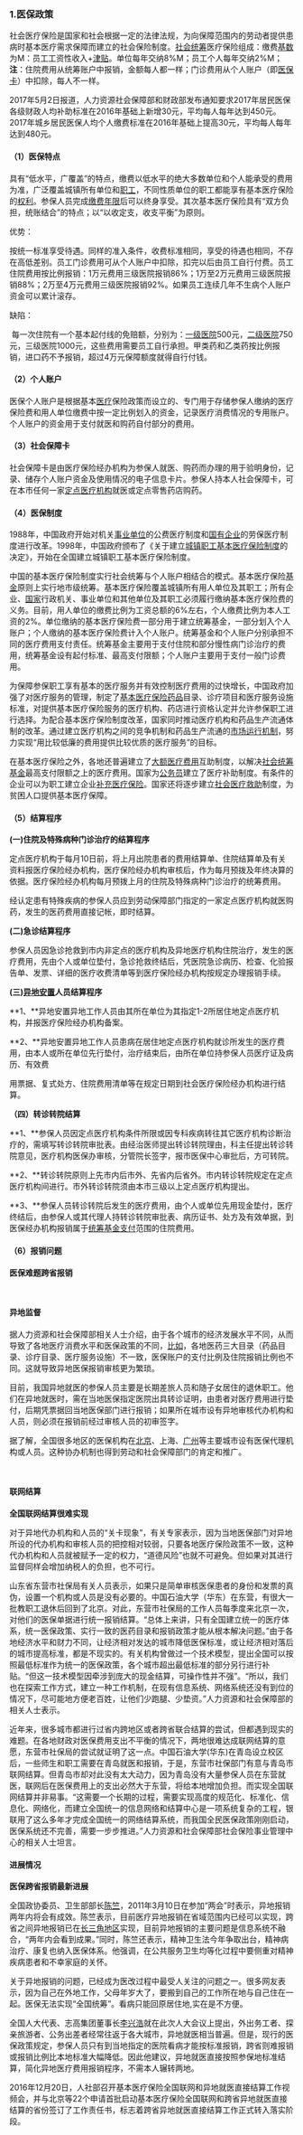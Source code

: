 ### 1.医保政策

​       社会医疗保险是国家和社会根据一定的法律法规，为向保障范围内的劳动者提供患病时基本医疗需求保障而建立的社会保险制度。[社会统筹](https://baike.baidu.com/item/%E7%A4%BE%E4%BC%9A%E7%BB%9F%E7%AD%B9)医疗保险组成：缴费[基数](https://baike.baidu.com/item/%E5%9F%BA%E6%95%B0)为M：员工工资性收入+[津贴](https://baike.baidu.com/item/%E6%B4%A5%E8%B4%B4)。单位每年交纳8%M；员工个人每年交纳2%M；**注**：住院费用从统筹账户中报销，金额每人都一样；门诊费用从个人账户（即[医保卡](https://baike.baidu.com/item/%E5%8C%BB%E4%BF%9D%E5%8D%A1)）中扣除，每人不一样。

​      2017年5月2日报道，人力资源社会保障部和财政部发布通知要求2017年居民医保各级财政人均补助标准在2016年基础上新增30元，平均每人每年达到450元。2017年城乡居民医保人均个人缴费标准在2016年基础上提高30元，平均每人每年达到480元。

#### （1）医保特点

​      具有“低水平，广覆盖”的特点，缴费以低水平的绝大多数单位和个人能承受的费用为准，广泛覆盖城镇所有单位和[职工](https://baike.baidu.com/item/%E8%81%8C%E5%B7%A5)，不同性质单位的职工都能享有基本医疗保险的[权利](https://baike.baidu.com/item/%E6%9D%83%E5%88%A9)。参保人员完成[缴费年限](https://baike.baidu.com/item/%E7%BC%B4%E8%B4%B9%E5%B9%B4%E9%99%90)后可以终身享受。其次基本医疗保险具有“双方负担，统账结合”的特点；以“以收定支，收支平衡”为原则。

 优势：

​       按统一标准享受待遇。同样的准入条件，收费标准相同，享受的待遇也相同，不存在高低差别。员工门诊费用可从个人账户中扣除，扣完以后由员工自行付费。员工住院费用按比例报销：1万元费用三级医院报销86%；1万至2万元费用三级医院报销88%；2万至4万元费用三级医院报销92%。如果员工连续几年不生病个人账户资金可以累计滚存。

缺陷：

​        每一次住院有一个基本起付线的免赔额，分别为：[一级医院](https://baike.baidu.com/item/%E4%B8%80%E7%BA%A7%E5%8C%BB%E9%99%A2)500元，[二级医院](https://baike.baidu.com/item/%E4%BA%8C%E7%BA%A7%E5%8C%BB%E9%99%A2)750元，三级医院1000元，这些费用需要员工自行承担。甲类药和乙类药按比例报销，进口药不予报销，超过4万元保障额度就得自行付钱。

#### （2）个人账户

 医保个人账户是根据基本[医疗](https://baike.baidu.com/item/%E5%8C%BB%E7%96%97)保险政策而设立的、专门用于存储参保人缴纳的医疗保险费和用人单位缴费中按一定比例划入的资金，记录医疗消费情况的专用账户。个人账户的资金用于支付就医和购药自付部分的费用。

#### （3）社会保障卡

 社会保障卡是由医疗保险经办机构为参保人就医、购药而办理的用于验明身份，记录、储存个人账户资金及使用情况的电子信息卡片。参保人持本人社会保障卡，可在本市任何一家[定点医疗机构](https://baike.baidu.com/item/%E5%AE%9A%E7%82%B9%E5%8C%BB%E7%96%97%E6%9C%BA%E6%9E%84)就医或定点零售药店购药。

#### （4）医保制度

1988年，中国政府开始对机关[事业单位](https://baike.baidu.com/item/%E4%BA%8B%E4%B8%9A%E5%8D%95%E4%BD%8D)的公费医疗制度和[国有企业](https://baike.baidu.com/item/%E5%9B%BD%E6%9C%89%E4%BC%81%E4%B8%9A)的劳保医疗制度进行改革。1998年，中国政府颁布了《关于建立[城镇职工](https://baike.baidu.com/item/%E5%9F%8E%E9%95%87%E8%81%8C%E5%B7%A5)[基本医疗保险制度](https://baike.baidu.com/item/%E5%9F%BA%E6%9C%AC%E5%8C%BB%E7%96%97%E4%BF%9D%E9%99%A9%E5%88%B6%E5%BA%A6)的决定》，开始在全国建立城镇职工基本医疗保险制度。

中国的基本医疗保险制度实行社会统筹与个人账户相结合的模式。基本医疗保险[基金](https://baike.baidu.com/item/%E5%9F%BA%E9%87%91)原则上实行地市级统筹。基本医疗保险覆盖城镇所有用人单位及其职工；所有企业、[国家](https://baike.baidu.com/item/%E5%9B%BD%E5%AE%B6)行政机关、事业单位和其他单位及其职工必须履行缴纳基本医疗保险费的义务。目前，用人单位的缴费比例为工资总额的6%左右，个人缴费比例为本人工资的2%。单位缴纳的基本医疗保险费一部分用于建立统筹基金，一部分划入个人账户；个人缴纳的基本医疗保险费计入个人账户。统筹基金和个人账户分别承担不同的医疗费用支付责任。统筹基金主要用于支付住院和部分慢性病门诊治疗的费用，统筹基金设有起付标准、最高支付限额；个人账户主要用于支付一般门诊费用。

为保障参保职工享有基本的医疗服务并有效控制医疗费用的过快增长，中国政府加强了对医疗服务的管理，制定了[基本医疗保险药品](https://baike.baidu.com/item/%E5%9F%BA%E6%9C%AC%E5%8C%BB%E7%96%97%E4%BF%9D%E9%99%A9%E8%8D%AF%E5%93%81)目录、诊疗项目和医疗服务设施标准，对提供基本医疗保险服务的医疗机构、药店进行资格认定并允许参保职工进行选择。为配合基本医疗保险制度改革，国家同时推动医疗机构和药品生产流通体制的改革。通过建立医疗机构之间的竞争机制和药品生产流通的[市场运行机制](https://baike.baidu.com/item/%E5%B8%82%E5%9C%BA%E8%BF%90%E8%A1%8C%E6%9C%BA%E5%88%B6)，努力实现“用比较低廉的费用提供比较优质的医疗服务”的目标。

在基本医疗保险之外，各地还普遍建立了[大额医疗费用](https://baike.baidu.com/item/%E5%A4%A7%E9%A2%9D%E5%8C%BB%E7%96%97%E8%B4%B9%E7%94%A8)互助制度，以解决[社会统筹基金](https://baike.baidu.com/item/%E7%A4%BE%E4%BC%9A%E7%BB%9F%E7%AD%B9%E5%9F%BA%E9%87%91)最高支付限额之上的医疗费用。国家为[公务员](https://baike.baidu.com/item/%E5%85%AC%E5%8A%A1%E5%91%98)建立了医疗补助制度。有条件的企业可以为职工建立企业[补充医疗保险](https://baike.baidu.com/item/%E8%A1%A5%E5%85%85%E5%8C%BB%E7%96%97%E4%BF%9D%E9%99%A9)。国家还将逐步建立[社会医疗救助](https://baike.baidu.com/item/%E7%A4%BE%E4%BC%9A%E5%8C%BB%E7%96%97%E6%95%91%E5%8A%A9)制度，为贫困人口提供基本医疗保障。

#### （5）结算程序

**(一)住院及特殊病种门诊治疗的结算程序**

定点医疗机构于每月10日前，将上月出院患者的费用结算单、住院结算单及有关资料报医疗保险经办机构，医疗保险经办机构审核后，作为每月预拨及年终决算的依据。医疗保险经办机构每月预拨上月的住院及特殊病种门诊治疗的统筹费用。

经认定患有特殊疾病的参保人员应到劳动保障部门指定的一家定点医疗机构就医购药，发生的医药费用直接记帐，即时结算。

**(二)急诊结算程序**

参保人员因急诊抢救到市内非定点的医疗机构及异地医疗机构住院治疗，发生的医疗费用，先由个人或单位垫付，急诊抢救终结后，凭医院急诊病历、检查、化验报告单、发票、详细的医疗收费清单等到医疗保险经办机构按规定办理报销手续。

**(三)**[**异地安置**](https://baike.baidu.com/item/%E5%BC%82%E5%9C%B0%E5%AE%89%E7%BD%AE)**人员结算程序**

**1、**异地安置异地工作人员由其所在单位为其指定1-2所居住地定点医疗机构，并报医疗保险经办机构备案。

**2、**异地安置异地工作人员患病在居住地定点医疗机构就诊所发生的医疗费用，由本人或所在单位先行垫付，治疗结束后，由所在单位持参保人员医疗证及病历、有效费

用票据、复式处方、住院费用清单等在规定日期到社会医疗保险经办机构进行结算。

**（四）转诊转院结算**

**1、**参保人员因定点医疗机构条件所限或因专科疾病转往其它医疗机构诊断治疗的，需填写转诊转院审批表。由经治医师提出转诊转院理由，科主任提出转诊转院意见，医疗机构医保办审核，分管院长签字，报市医保中心审批后，方可转院。

**2、**转诊转院原则上先市内后市外、先省内后省外。市内转诊转院规定在定点医疗机构间进行。市外转诊转院须由本市三级以上定点医疗机构提出。

**3、**参保人员转诊转院后发生的医疗费用，由个人或单位先用现金垫付，医疗终结后，由参保人或其代理人持转诊转院审批表、病历证书、处方及有效单据，到医保经办机构报销属于[统筹基金支付](https://baike.baidu.com/item/%E7%BB%9F%E7%AD%B9%E5%9F%BA%E9%87%91%E6%94%AF%E4%BB%98)范围的住院费用。

#### （6）报销问题

**医保难题跨省报销**

​     

#### 异地监督

据人力资源和社会保障部相关人士介绍，由于各个城市的经济发展水平不同，从而导致了各地医疗消费水平和医保政策的不同，[比如](https://baike.baidu.com/item/%E6%AF%94%E5%A6%82)，各地医药三大目录（药品目录、诊疗目录、医疗服务设施）不一致，医保账户的支付比例及住院报销比例也不同。这就导致异地医保报销审核更为繁琐。

目前，我国异地就医的参保人员主要是长期差旅人员和随子女居住的退休职工。他们在异地就医时，需在当地医保指定医院出具转诊证明，由患者对医疗费用进行垫付，后期凭票据回当地医保部门进行报销；如果所在城市设有异地审核代办机构和人员，则必须在报销前经过审核人员的初审签字。

据了解，全国很多地区的医保机构在[北京](https://baike.baidu.com/item/%E5%8C%97%E4%BA%AC)、上海、[广州](https://baike.baidu.com/item/%E5%B9%BF%E5%B7%9E)等主要城市设有医保代理机构或人员。这种协办机制也得到劳动和社会保障部门的肯定和推广。

​     

#### 联网结算

**全国联网结算很难实现**

对于异地代办机构和人员的“关卡现象”，有关专家表示，因为当地医保部门对异地所设的代办机构和审核人员的把控相对较弱，只要各地医疗保险政策不一致，这种代办机构和人员就被赋予一定的权力，“道德风险”也就不可避免。但如果对其进行监督同样会增加纳税人的负担，也不可行。

山东省东营市社保局有关人员表示，如果只是简单审核医保患者的身份和发票的真伪，设置一个机构或人员是没有必要的。中国石油大学（华东）在东营，有很大一批教职工退休后回到了北京。对此，东营市社保局的工作人员每季度来北京一次，对他们的医保单据进行统一报销结算。“总体上来讲，只有全国建立统一的医疗体系，统一医保政策、实行一致的医药目录和报销政策才能从根本解决问题。”由于各地经济水平和财力不同，让经济相对发达的城市降低医保标准，或让经济相对落后的城市提高标准，都是不现实的。有关机构曾做过一个技术模型，提出全国可以按照最低标准作为统一的医保政策，各个城市超出最低标准的部分另行进行补贴。“但这一技术模型因牵涉到庞大的现金结算，可操作性并不强”。“所以，我们也在探索工作方式，建立一种工作机制，在现有信息系统、网络系统还没有到位的情况下，尽可能地方便老百姓，让他们少跑腿、少垫资。”人力资源和社会保障部的相关人士表示。

近年来，很多城市都进行过省内跨地区或者跨省联合结算的尝试，但都遇到现实的难题。在各地财政对医保费用支出不平衡的情况下，两地很难达成联网结算的意愿，东营市社保局的尝试就证明了这一点。中国石油大学(华东)在青岛设立校区后，一些师生和职工需要在青岛就医和报销，于是，东营市社保部门有意与青岛市联网结算。但青岛市却对此没有太大动力，因为青岛没有大量参保人员在东营就医，联网后在医保费用上的支出必然大于东营，将给本地增加负担。而实现全国联网结算并非易事。“这需要一个长期的过程，需要实现高度的规范化、标准化、信息化、网络化，而建立全国统一的信息网络和结算中心是一项系统复杂的工程，银联用了这么多年才完成全国统一的网络结算系统，而我国全民医保政策刚刚启动，医保系统还不完善，需要一步步推进。”人力资源和社会保障部社会保险事业管理中心的相关人士坦言。

#### 进展情况

**医保跨省报销最新进展**

全国政协委员、卫生部部长[陈竺](https://baike.baidu.com/item/%E9%99%88%E7%AB%BA)，2011年3月10日在参加“两会”时表示，异地报销两年内将会有成效。陈竺表示，目前医疗异地报销在省域范围内已经可以实现，跨省之间异地报销已在[长三角地区](https://baike.baidu.com/item/%E9%95%BF%E4%B8%89%E8%A7%92%E5%9C%B0%E5%8C%BA)实现，目前异地报销的主要问题是信息系统不融合，“两年内会看到成果。”同时，陈竺还表示，精神卫生法今年争取出台，精神病治疗、康复也纳入医保体系。他强调，在公共服务卫生均等化过程中要侧重对精神疾病患者和不幸家庭的关怀。

关于异地报销的问题，已经成为医改过程中最受人关注的问题之一。很多网友表示，因为自己在外地工作，父母年岁大了，要搬到自己的工作所在地与自己住在一起。医保无法实现“全国统筹”。看病只能回原居住地,实在是不方便。

全国人大代表、志高集团董事长[李兴浩](https://baike.baidu.com/item/%E6%9D%8E%E5%85%B4%E6%B5%A9)就在此次人大会议上提出，外出务工者、探亲旅游者、公务出差者经常往返于各大城市，异地就医相当普遍。但是，现行的医保政策规定，参保人员只有到当地指定的医院看病才能按标准报销，跨省则难报销或报销比例比本地标准大幅降低。因此他建议，异地就医直接按照参保地标准结算，简化异地医疗费用报销程序，不需本人辗转两地。

2016年12月20日，人社部召开基本医疗保险全国联网和异地就医直接结算工作视频会，并与北京等22个申请首批启动基本医疗保险全国联网和跨省异地就医直接结算的省份签订了工作责任书，标志着跨省异地就医直接结算工作正式转入落实阶段。